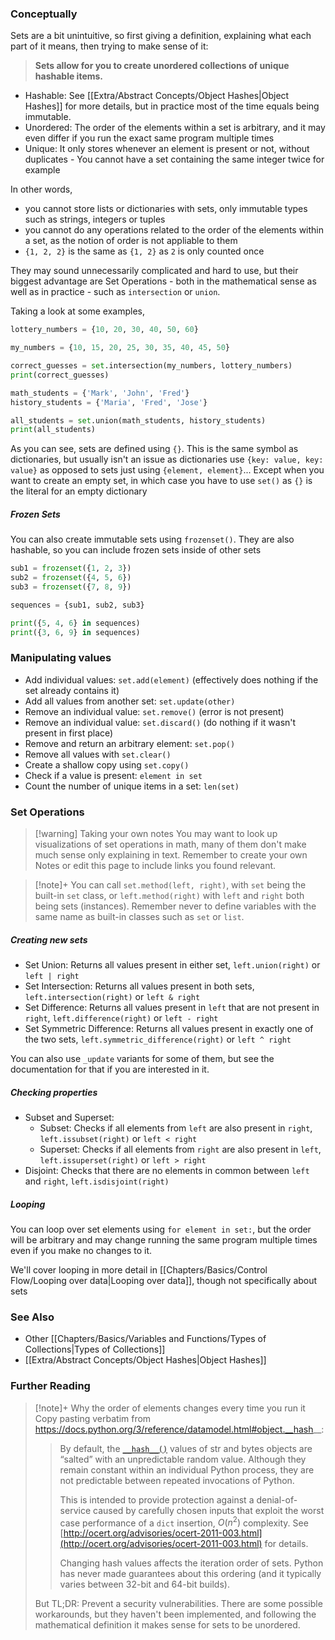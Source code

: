 ### Conceptually

Sets are a bit unintuitive, so first giving a definition, explaining what each part of it means, then trying to make sense of it:

> **Sets allow for you to create unordered collections of unique hashable items.**

- Hashable: See [[Extra/Abstract Concepts/Object Hashes|Object Hashes]] for more details, but in practice most of the time equals being immutable.
- Unordered: The order of the elements within a set is arbitrary, and it may even differ if you run the exact same program multiple times
- Unique: It only stores whenever an element is present or not, without duplicates - You cannot have a set containing the same integer twice for example

In other words, 
- you cannot store lists or dictionaries with sets, only immutable types such as strings, integers or tuples
- you cannot do any operations related to the order of the elements within a set, as the notion of order is not appliable to them
- `{1, 2, 2}` is the same as `{1, 2}` as `2` is only counted once

They may sound unnecessarily complicated and hard to use, but their biggest advantage are Set Operations - both in the mathematical sense as well as in practice - such as `intersection` or `union`.

Taking a look at some examples, 
```py
lottery_numbers = {10, 20, 30, 40, 50, 60}

my_numbers = {10, 15, 20, 25, 30, 35, 40, 45, 50}

correct_guesses = set.intersection(my_numbers, lottery_numbers)
print(correct_guesses)
```

```py
math_students = {'Mark', 'John', 'Fred'}
history_students = {'Maria', 'Fred', 'Jose'}

all_students = set.union(math_students, history_students)
print(all_students)
```

As you can see, sets are defined using `{}`. This is the same symbol as dictionaries, but usually isn't an issue as dictionaries use `{key: value, key: value}` as opposed to sets just using `{element, element}`...
Except when you want to create an empty set, in which case you have to use `set()` as `{}` is the literal for an empty dictionary

##### Frozen Sets
You can also create immutable sets using `frozenset()`.
They are also hashable, so you can include frozen sets inside of other sets

```py
sub1 = frozenset({1, 2, 3})
sub2 = frozenset({4, 5, 6})
sub3 = frozenset({7, 8, 9})

sequences = {sub1, sub2, sub3}

print({5, 4, 6} in sequences)
print({3, 6, 9} in sequences)
```

### Manipulating values

- Add individual values: `set.add(element)` (effectively does nothing if the set already contains it)
- Add all values from another set: `set.update(other)`
- Remove an individual value: `set.remove()` (error is not present)
- Remove an individual value: `set.discard()` (do nothing if it wasn't present in first place)
- Remove and return an arbitrary element: `set.pop()`
- Remove all values with `set.clear()`
- Create a shallow copy using `set.copy()`
- Check if a value is present: `element in set`
- Count the number of unique items in a set: `len(set)`

### Set Operations

> [!warning] Taking your own notes
> You may want to look up visualizations of set operations in math, many of them don't make much sense only explaining in text.
> Remember to create your own Notes or edit this page to include links you found relevant.

> [!note]+
> You can call `set.method(left, right)`, with `set` being the built-in `set` class, or `left.method(right)` with `left` and `right` both being sets (instances).
> Remember never to define variables with the same name as built-in classes such as `set` or `list`.

##### Creating new sets

- Set Union: Returns all values present in either set, `left.union(right)` or `left | right`
- Set Intersection: Returns all values present in both sets, `left.intersection(right)` or `left & right`
- Set Difference: Returns all values present in `left` that are not present in `right`, `left.difference(right)` or `left - right`
- Set Symmetric Difference: Returns all values present in exactly one of the two sets, `left.symmetric_difference(right)` or `left ^ right`

You can also use `_update` variants for some of them, but see the documentation for that if you are interested in it.

##### Checking properties

- Subset and Superset:
	- Subset: Checks if all elements from `left` are also present in `right`, `left.issubset(right)` or `left < right`
	- Superset: Checks if all elements from `right` are also present in `left`, `left.issuperset(right)` or `left > right`
- Disjoint: Checks that there are no elements in common between `left` and `right`, `left.isdisjoint(right)`

##### Looping

You can loop over set elements using `for element in set:`, but the order will be arbitrary and may change running the same program multiple times even if you make no changes to it.

We'll cover looping in more detail in [[Chapters/Basics/Control Flow/Looping over data|Looping over data]], though not specifically about sets

### See Also
- Other [[Chapters/Basics/Variables and Functions/Types of Collections|Types of Collections]]
- [[Extra/Abstract Concepts/Object Hashes|Object Hashes]]

### Further Reading

> [!note]+ Why the order of elements changes every time you run it
> Copy pasting verbatim from https://docs.python.org/3/reference/datamodel.html#object.__hash__:
> > By default, the [`__hash__()`](https://docs.python.org/3/reference/datamodel.html#object.__hash__ "object.__hash__") values of str and bytes objects are “salted” with an unpredictable random value. Although they remain constant within an individual Python process, they are not predictable between repeated invocations of Python.
> > 
> > This is intended to provide protection against a denial-of-service caused by carefully chosen inputs that exploit the worst case performance of a `dict` insertion, $O(n^{2})$ complexity. See [http://ocert.org/advisories/ocert-2011-003.html](http://ocert.org/advisories/ocert-2011-003.html) for details.
> > 
> > Changing hash values affects the iteration order of sets. Python has never made guarantees about this ordering (and it typically varies between 32-bit and 64-bit builds).
> 
> But TL;DR: Prevent a security vulnerabilities. There are some possible workarounds, but they haven't been implemented, and following the mathematical definition it makes sense for sets to be unordered.